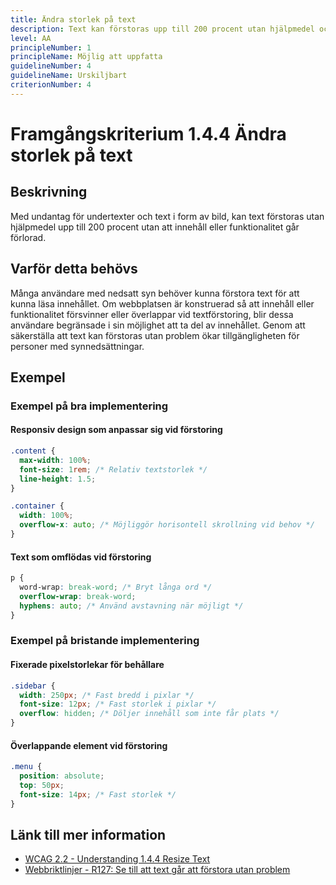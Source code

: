 ```yaml
---
title: Ändra storlek på text
description: Text kan förstoras upp till 200 procent utan hjälpmedel och utan att innehåll eller funktionalitet går förlorad.
level: AA
principleNumber: 1
principleName: Möjlig att uppfatta
guidelineNumber: 4
guidelineName: Urskiljbart
criterionNumber: 4
---
```


# Framgångskriterium 1.4.4 Ändra storlek på text

## Beskrivning

Med undantag för undertexter och text i form av bild, kan text förstoras utan hjälpmedel upp till 200 procent utan att innehåll eller funktionalitet går förlorad.

## Varför detta behövs

Många användare med nedsatt syn behöver kunna förstora text för att kunna läsa innehållet. Om webbplatsen är konstruerad så att innehåll eller funktionalitet försvinner eller överlappar vid textförstoring, blir dessa användare begränsade i sin möjlighet att ta del av innehållet. Genom att säkerställa att text kan förstoras utan problem ökar tillgängligheten för personer med synnedsättningar.

## Exempel

### Exempel på bra implementering

#### Responsiv design som anpassar sig vid förstoring

```css
.content {
  max-width: 100%;
  font-size: 1rem; /* Relativ textstorlek */
  line-height: 1.5;
}

.container {
  width: 100%;
  overflow-x: auto; /* Möjliggör horisontell skrollning vid behov */
}
```

#### Text som omflödas vid förstoring

```css
p {
  word-wrap: break-word; /* Bryt långa ord */
  overflow-wrap: break-word;
  hyphens: auto; /* Använd avstavning när möjligt */
}
```

### Exempel på bristande implementering

#### Fixerade pixelstorlekar för behållare

```css
.sidebar {
  width: 250px; /* Fast bredd i pixlar */
  font-size: 12px; /* Fast storlek i pixlar */
  overflow: hidden; /* Döljer innehåll som inte får plats */
}
```

#### Överlappande element vid förstoring

```css
.menu {
  position: absolute;
  top: 50px;
  font-size: 14px; /* Fast storlek */
}
```

## Länk till mer information

- [WCAG 2.2 - Understanding 1.4.4 Resize Text](https://www.w3.org/WAI/WCAG22/Understanding/resize-text.html)
- [Webbriktlinjer - R127: Se till att text går att förstora utan problem](https://www.digg.se/webbriktlinjer/alla-webbriktlinjer/se-till-att-text-gar-att-forstora-utan-problem)
